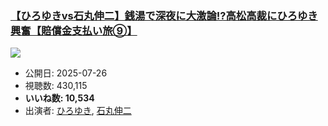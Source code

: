 ### [【ひろゆきvs石丸伸二】銭湯で深夜に大激論!?高松高裁にひろゆき興奮【賠償金支払い旅⑨】](https://www.youtube.com/watch?v=v6ejDSf8M8Q)
[![](https://img.youtube.com/vi/v6ejDSf8M8Q/sddefault.jpg)](https://www.youtube.com/watch?v=v6ejDSf8M8Q)
-   公開日: 2025-07-26
-   視聴数: 430,115
-   **いいね数: 10,534**
-   出演者: [ひろゆき](/rehacq_fan/people/ひろゆき "wikilink"), [石丸伸二](/rehacq_fan/people/石丸伸二 "wikilink")
